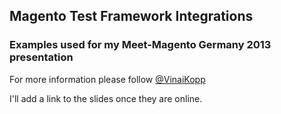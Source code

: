 ## Magento Test Framework Integrations

### Examples used for my Meet-Magento Germany 2013 presentation

For more information please follow [@VinaiKopp](https://twitter.com/VinaiKopp)

I'll add a link to the slides once they are online.

